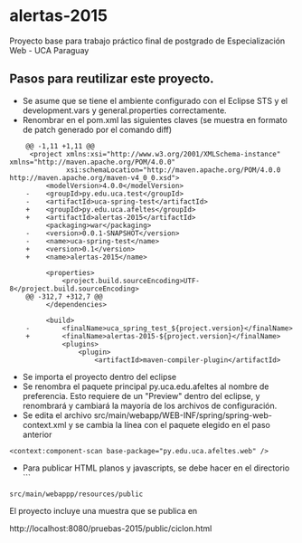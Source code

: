 # alertas-2015
Proyecto base para trabajo práctico final de postgrado de Especialización Web - UCA Paraguay

Pasos para reutilizar este proyecto.
------------------------------------

- Se asume que se tiene el ambiente configurado con el Eclipse STS y el development.vars y general.properties correctamente.
- Renombrar en el pom.xml las siguientes claves (se muestra en formato de patch generado por el comando diff)
```
	@@ -1,11 +1,11 @@
	 <project xmlns:xsi="http://www.w3.org/2001/XMLSchema-instance" xmlns="http://maven.apache.org/POM/4.0.0"
			  xsi:schemaLocation="http://maven.apache.org/POM/4.0.0 http://maven.apache.org/maven-v4_0_0.xsd">
		 <modelVersion>4.0.0</modelVersion>
	-    <groupId>py.edu.uca.test</groupId>
	-    <artifactId>uca-spring-test</artifactId>
	+    <groupId>py.edu.uca.afeltes</groupId>
	+    <artifactId>alertas-2015</artifactId>
		 <packaging>war</packaging>
	-    <version>0.0.1-SNAPSHOT</version>
	-    <name>uca-spring-test</name>
	+    <version>0.1</version>
	+    <name>alertas-2015</name>
	 
		 <properties>
			 <project.build.sourceEncoding>UTF-8</project.build.sourceEncoding>
	@@ -312,7 +312,7 @@
		 </dependencies>
	 
		 <build>
	-        <finalName>uca_spring_test_${project.version}</finalName>
	+        <finalName>alertas-2015-${project.version}</finalName>
			 <plugins>
				 <plugin>
					 <artifactId>maven-compiler-plugin</artifactId>
```
- Se importa el proyecto dentro del eclipse
- Se renombra el paquete principal py.uca.edu.afeltes al nombre de preferencia. Esto requiere de un "Preview" dentro del eclipse, y renombrará y cambiará la mayoría de los archivos de configuración. 
- Se edita el archivo src/main/webapp/WEB-INF/spring/spring-web-context.xml y se cambia la línea con el paquete elegido en el paso anterior
```
<context:component-scan base-package="py.edu.uca.afeltes.web" />
```
- Para publicar HTML planos y javascripts, se debe hacer en el directorio ```  
```
src/main/webappp/resources/public
```
El proyecto incluye una muestra que se publica en 

http://localhost:8080/pruebas-2015/public/ciclon.html


